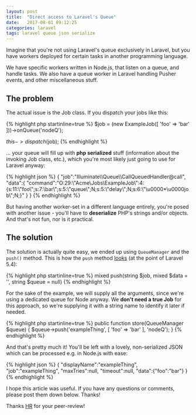 ```yaml
---
layout: post
title:  "Direct access to Laravel's Queue"
date:   2017-08-01 09:12:25
categories: laravel
tags: laravel queue json serialize
---
```

Imagine that you're not using Laravel's queue exclusively in Laravel, but you have workers deployed for certain tasks in another programming language.

We have specific workers written in Node.js, that listen on a queue, and handle tasks. We also have a queue worker in Laravel handling Pusher events, and other miscellaneous stuff.

## The problem

The actual issue is the Job class. If you dispatch your jobs like this:

{% highlight php startinline=true %}
$job = (new ExampleJob([
    'foo' => 'bar'
]))->onQueue('nodeQ');

$this->dispatch($job);
{% endhighlight %}

... your queue will fill up with **php serialized** stuff (information about the invoking Job class, etc.), which you're most likely just going to use for Laravel anyway:

{% highlight json %}
{
    "job":"Illuminate\\\\Queue\\\\CallQueuedHandler@call",
    "data":{
        "command":"O:29:\\"Acme\\Jobs\\ExampleJob\\":4:{s:11:\\"foo\\";s:7:\\bar\\";s:5:\\"queue\\";N;s:5:\\"delay\\";N;s:6:\\"\\u0000*\\u0000job\\";N;}"
    }
}
{% endhighlight %}

But having another worker-set in a different language entirely, you're posed with another issue - you'll have to **deserialize** PHP's strings and/or objects. And that's not fun, nor is it practical.

## The solution

The solution is actually quite easy, we ended up using `QueueManager` and the `push()` method. This is how the `push` method [looks](https://laravel.com/api/5.4/Illuminate/Contracts/Queue/Queue.html#method_push) (at the point of Laravel 5.4):

{% highlight php startinline=true %}
mixed push(string $job, mixed $data = '', string $queue = null)
{% endhighlight %}

For the sake of the example, we will supply all the arguments, since we're using a dedicated queue for Node anyway. We **don't need a true Job** for this approach, so we're supplying it with a string name to identify it later if needed.

{% highlight php startinline=true %}
public function store(QueueManager $queue)
{
    $queue->push('exampleThing', [
        'foo' => 'bar'
    ], 'nodeQ');
}
{% endhighlight %}

And that's pretty much it! You'll be left with a lovely, non-serialized JSON which can be processed e.g. in Node.js with ease:

{% highlight json %}
{
  "displayName":"exampleThing",
  "job":"exampleThing",
  "maxTries":null,
  "timeout":null,
  "data":{"foo":"bar"}
}
{% endhighlight %}

I hope this article was useful. If you have any questions or comments, please post them down below. Thanks!

Thanks [HR](https://twitter.com/hrenael) for your peer-review!
